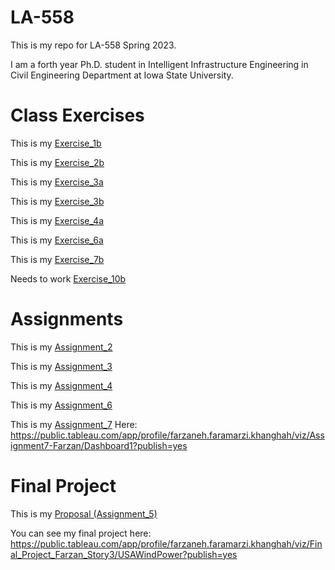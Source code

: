 # LA-558
This is my repo for LA-558 Spring 2023. 

I am a forth year Ph.D. student in Intelligent Infrastructure Engineering in Civil Engineering Department at Iowa State University.

# Class Exercises

This is my [Exercise_1b](ex1b/ex1b.md)

This is my [Exercise_2b](Exercises_/ex2b.md)

This is my [Exercise_3a](Exercises_/ex3a.md)

This is my [Exercise_3b](Exercises_/ex3b.md)

This is my [Exercise_4a](Exercises_/ex4a.md)

This is my [Exercise_6a](Exercises_/ex6a.md)

This is my [Exercise_7b](Exercises_/ex7b.md)

Needs to work [Exercise_10b](Exercises_/.md)

# Assignments

This is my [Assignment_2](Exercises_/assignment2.md)

This is my [Assignment_3](Exercises_/index.md)

This is my [Assignment_4](Exercises_/index4.md)

This is my [Assignment_6](Exercises_/Assignment6.md)

This is my [Assignment_7](Exercises_/Assignment7.html)
Here:
https://public.tableau.com/app/profile/farzaneh.faramarzi.khanghah/viz/Assignment7-Farzan/Dashboard1?publish=yes


# Final Project
This is my [Proposal (Assignment_5)](https://github.com/farzanehf/LA-558/tree/main/Exercises_/Final_Project.html)

You can see my final project here:
https://public.tableau.com/app/profile/farzaneh.faramarzi.khanghah/viz/Final_Project_Farzan_Story3/USAWindPower?publish=yes
